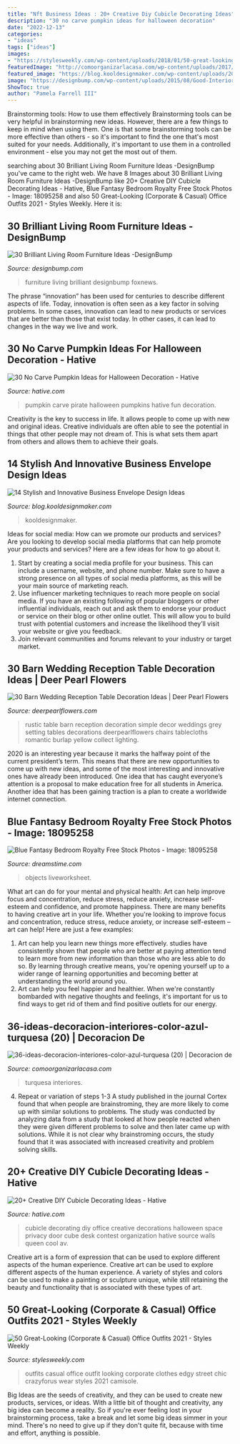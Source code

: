 ```yaml
---
title: "Nft Business Ideas : 20+ Creative Diy Cubicle Decorating Ideas"
description: "30 no carve pumpkin ideas for halloween decoration"
date: "2022-12-13"
categories:
- "ideas"
tags: ["ideas"]
images:
- "https://stylesweekly.com/wp-content/uploads/2018/01/50-great-looking-corporate-and-casual-work-outfits-for-women-3.jpg"
featuredImage: "http://comoorganizarlacasa.com/wp-content/uploads/2017/04/36-ideas-decoracion-interiores-color-azul-turquesa-20.jpg"
featured_image: "https://blog.kooldesignmaker.com/wp-content/uploads/2013/04/envelope-design-251.jpg"
image: "https://designbump.com/wp-content/uploads/2015/08/Good-Interior-Design-and-Living-Room-Furniture-Design-Idea.jpg"
ShowToc: true
author: "Pamela Farrell III"
---
```



Brainstorming tools: How to use them effectively
Brainstorming tools can be very helpful in brainstorming new ideas. However, there are a few things to keep in mind when using them. One is that some brainstorming tools can be more effective than others - so it's important to find the one that's most suited for your needs. Additionally, it's important to use them in a controlled environment - else you may not get the most out of them.

	

		
searching about 30 Brilliant Living Room Furniture Ideas -DesignBump you've came to the right web. We have 8 Images about 30 Brilliant Living Room Furniture Ideas -DesignBump like 20+ Creative DIY Cubicle Decorating Ideas - Hative, Blue Fantasy Bedroom Royalty Free Stock Photos - Image: 18095258 and also 50 Great-Looking (Corporate &amp; Casual) Office Outfits 2021 - Styles Weekly. Here it is:
		
    
## 30 Brilliant Living Room Furniture Ideas -DesignBump

<img loading=lazy src="https://designbump.com/wp-content/uploads/2015/08/Good-Interior-Design-and-Living-Room-Furniture-Design-Idea.jpg" onerror="this.onerror=null;this.src='https://tse4.mm.bing.net/th?id=OIP.kzupDcHm3fMyBUruLXj4pAHaDt&amp;pid=15.1';" alt="30 Brilliant Living Room Furniture Ideas -DesignBump">

_Source: designbump.com_

>furniture living brilliant designbump foxnews. 

	

The phrase “innovation” has been used for centuries to describe different aspects of life. Today, innovation is often seen as a key factor in solving problems. In some cases, innovation can lead to new products or services that are better than those that exist today. In other cases, it can lead to changes in the way we live and work.

    
## 30 No Carve Pumpkin Ideas For Halloween Decoration - Hative

<img loading=lazy src="https://hative.com/wp-content/uploads/2014/10/no-carve-pumpkin-ideas/29-pirate-pumpkin.jpg" onerror="this.onerror=null;this.src='https://tse4.mm.bing.net/th?id=OIP.3VoAgI_omVHJK9mxergSzwHaH0&amp;pid=15.1';" alt="30 No Carve Pumpkin Ideas for Halloween Decoration - Hative">

_Source: hative.com_

>pumpkin carve pirate halloween pumpkins hative fun decoration. 

	

Creativity is the key to success in life. It allows people to come up with new and original ideas. Creative individuals are often able to see the potential in things that other people may not dream of. This is what sets them apart from others and allows them to achieve their goals.

    
## 14 Stylish And Innovative Business Envelope Design Ideas

<img loading=lazy src="https://blog.kooldesignmaker.com/wp-content/uploads/2013/04/envelope-design-251.jpg" onerror="this.onerror=null;this.src='https://tse4.mm.bing.net/th?id=OIP.1-zYQoPTWmsJpw8NyoYI9AHaDN&amp;pid=15.1';" alt="14 Stylish and Innovative Business Envelope Design Ideas">

_Source: blog.kooldesignmaker.com_

>kooldesignmaker. 

	

Ideas for social media: How can we promote our products and services?
Are you looking to develop social media platforms that can help promote your products and services? Here are a few ideas for how to go about it. 
1. Start by creating a social media profile for your business. This can include a username, website, and phone number. Make sure to have a strong presence on all types of social media platforms, as this will be your main source of marketing reach. 
2. Use influencer marketing techniques to reach more people on social media. If you have an existing following of popular bloggers or other influential individuals, reach out and ask them to endorse your product or service on their blog or other online outlet. This will allow you to build trust with potential customers and increase the likelihood they’ll visit your website or give you feedback. 
3. Join relevant communities and forums relevant to your industry or target market.

    
## 30 Barn Wedding Reception Table Decoration Ideas | Deer Pearl Flowers

<img loading=lazy src="http://www.deerpearlflowers.com/wp-content/uploads/2015/04/Rustic-simple-barn-wedding-table-setting-decor.jpg" onerror="this.onerror=null;this.src='https://tse3.mm.bing.net/th?id=OIP.zvQHz8sJ1uZJzOink_KOmQHaLG&amp;pid=15.1';" alt="30 Barn Wedding Reception Table Decoration Ideas | Deer Pearl Flowers">

_Source: deerpearlflowers.com_

>rustic table barn reception decoration simple decor weddings grey setting tables decorations deerpearlflowers chairs tablecloths romantic burlap yellow collect lighting. 

	

2020 is an interesting year because it marks the halfway point of the current president’s term. This means that there are new opportunities to come up with new ideas, and some of the most interesting and innovative ones have already been introduced. One idea that has caught everyone’s attention is a proposal to make education free for all students in America. Another idea that has been gaining traction is a plan to create a worldwide internet connection.

    
## Blue Fantasy Bedroom Royalty Free Stock Photos - Image: 18095258

<img loading=lazy src="https://thumbs.dreamstime.com/x/blue-fantasy-bedroom-18095258.jpg" onerror="this.onerror=null;this.src='https://tse4.mm.bing.net/th?id=OIP.WiyGKA_uaEAYFYfxJPF1ZAAAAA&amp;pid=15.1';" alt="Blue Fantasy Bedroom Royalty Free Stock Photos - Image: 18095258">

_Source: dreamstime.com_

>objects liveworksheet. 

	

What art can do for your mental and physical health: Art can help improve focus and concentration, reduce stress, reduce anxiety, increase self-esteem and confidence, and promote happiness.
There are many benefits to having creative art in your life. Whether you're looking to improve focus and concentration, reduce stress, reduce anxiety, or increase self-esteem – art can help! Here are just a few examples: 
1. Art can help you learn new things more effectively. studies have consistently shown that people who are better at paying attention tend to learn more from new information than those who are less able to do so. By learning through creative means, you're opening yourself up to a wider range of learning opportunities and becoming better at understanding the world around you. 
2. Art can help you feel happier and healthier. When we're constantly bombarded with negative thoughts and feelings, it's important for us to find ways to get rid of them and find positive outlets for our energy.

    
## 36-ideas-decoracion-interiores-color-azul-turquesa (20) | Decoracion De

<img loading=lazy src="http://comoorganizarlacasa.com/wp-content/uploads/2017/04/36-ideas-decoracion-interiores-color-azul-turquesa-20.jpg" onerror="this.onerror=null;this.src='https://tse2.mm.bing.net/th?id=OIP.jvY_76EiT8mbJ6BzOCnNuwHaLU&amp;pid=15.1';" alt="36-ideas-decoracion-interiores-color-azul-turquesa (20) | Decoracion de">

_Source: comoorganizarlacasa.com_

>turquesa interiores. 

	

4. Repeat or variation of steps 1-3
A study published in the journal Cortex found that when people are brainstroming, they are more likely to come up with similar solutions to problems. The study was conducted by analyzing data from a study that looked at how people reacted when they were given different problems to solve and then later came up with solutions. While it is not clear why brainstroming occurs, the study found that it was associated with increased creativity and problem solving skills.

    
## 20+ Creative DIY Cubicle Decorating Ideas - Hative

<img loading=lazy src="https://hative.com/wp-content/uploads/2014/06/cubicle-decorating-ideas/20-office-cubicle-decorating-ideas.jpg" onerror="this.onerror=null;this.src='https://tse2.mm.bing.net/th?id=OIP.EKOs4CpKpLtYMsyDkY9fvgHaHa&amp;pid=15.1';" alt="20+ Creative DIY Cubicle Decorating Ideas - Hative">

_Source: hative.com_

>cubicle decorating diy office creative decorations halloween space privacy door cube desk contest organization hative source walls queen cool av. 

	

Creative art is a form of expression that can be used to explore different aspects of the human experience.
Creative art can be used to explore different aspects of the human experience. A variety of styles and colors can be used to make a painting or sculpture unique, while still retaining the beauty and functionality that is associated with these types of art.

    
## 50 Great-Looking (Corporate &amp; Casual) Office Outfits 2021 - Styles Weekly

<img loading=lazy src="https://stylesweekly.com/wp-content/uploads/2018/01/50-great-looking-corporate-and-casual-work-outfits-for-women-3.jpg" onerror="this.onerror=null;this.src='https://tse2.mm.bing.net/th?id=OIP.GWUu0sQfYy2UbHbc6T_5bAHaM_&amp;pid=15.1';" alt="50 Great-Looking (Corporate &amp; Casual) Office Outfits 2021 - Styles Weekly">

_Source: stylesweekly.com_

>outfits casual office outfit looking corporate clothes edgy street chic crazyforus wear styles 2021 camisole. 

	

Big Ideas are the seeds of creativity, and they can be used to create new products, services, or ideas. With a little bit of thought and creativity, any big idea can become a reality. So if you're ever feeling lost in your brainstorming process, take a break and let some big ideas simmer in your mind. There's no need to give up if they don't quite fit, because with time and effort, anything is possible.

